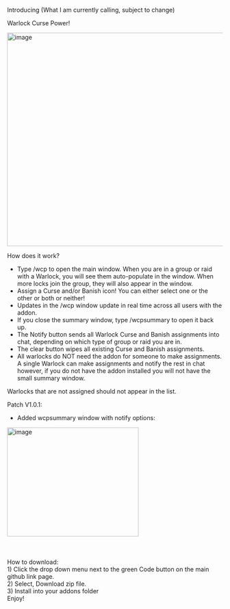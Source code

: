 Introducing (What I am currently calling, subject to change) 

Warlock Curse Power!


<img width="948" height="499" alt="image" src="https://github.com/user-attachments/assets/283d4318-729d-4a83-a134-ee0b1f917931" />



How does it work?

- Type /wcp to open the main window. When you are in a group or raid with a Warlock, you will see them auto-populate in the window. When more locks join the group, they will also appear in the window.
- Assign a Curse and/or Banish icon! You can either select one or the other or both or neither!
- Updates in the /wcp window update in real time across all users with the addon.
- If you close the summary window, type /wcpsummary to open it back up.
- The Notify button sends all Warlock Curse and Banish assignments into chat, depending on which type of group or raid you are in.
- The clear button wipes all existing Curse and Banish assignments.
- All warlocks do NOT need the addon for someone to make assignments. A single Warlock can make assignments and notify the rest in chat however, if you do not have the addon installed you will not have the small summary window.

Warlocks that are not assigned should not appear in the list.


Patch V1.0.1:
- Added wcpsummary window with notify options:

 <img width="307" height="255" alt="image" src="https://github.com/user-attachments/assets/9346c720-a630-4943-8e74-3e63cbeac593" />
<br>
<br>
<br>
<br>
How to download:<br>
1) Click the drop down menu next to the green Code button on the main github link page.<br>
2) Select, Download zip file.<br>
3) Install into your addons folder<br>
Enjoy!
